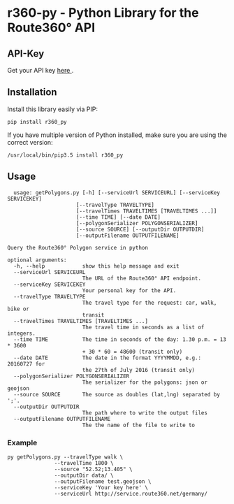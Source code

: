 # r360-py - Python Library for the Route360° API

## API-Key
Get your API key [here ](https://developers.route360.net/apikey.html).

## Installation
Install this library easily via PIP:

    pip install r360_py
    
If you have multiple version of Python installed, make sure you are using the correct version:

    /usr/local/bin/pip3.5 install r360_py

## Usage
      usage: getPolygons.py [-h] [--serviceUrl SERVICEURL] [--serviceKey SERVICEKEY]
                          [--travelType TRAVELTYPE]
                          [--travelTimes TRAVELTIMES [TRAVELTIMES ...]]
                          [--time TIME] [--date DATE]
                          [--polygonSerializer POLYGONSERIALIZER]
                          [--source SOURCE] [--outputDir OUTPUTDIR]
                          [--outputFilename OUTPUTFILENAME]
    
    Query the Route360° Polygon service in python
    
    optional arguments:
      -h, --help            show this help message and exit
      --serviceUrl SERVICEURL
                            The URL of the Route360° API endpoint.
      --serviceKey SERVICEKEY
                            Your personal key for the API.
      --travelType TRAVELTYPE
                            The travel type for the request: car, walk, bike or
                            transit
      --travelTimes TRAVELTIMES [TRAVELTIMES ...]
                            The travel time in seconds as a list of integers.
      --time TIME           The time in seconds of the day: 1.30 p.m. = 13 * 3600
                            + 30 * 60 = 48600 (transit only)
      --date DATE           The date in the format YYYYMMDD, e.g.: 20160727 for
                            the 27th of July 2016 (transit only)
      --polygonSerializer POLYGONSERIALIZER
                            The serializer for the polygons: json or geojson
      --source SOURCE       The source as doubles (lat,lng) separated by ';'.
      --outputDir OUTPUTDIR
                            The path where to write the output files
      --outputFilename OUTPUTFILENAME
                            The the name of the file to write to   

### Example

    py getPolygons.py --travelType walk \
                   --travelTime 1800 \
                   --source "52.52;13.405" \
                   --outputDir data/ \
                   --outputFilename test.geojson \
                   --serviceKey 'Your key here' \
                   --serviceUrl http://service.route360.net/germany/
